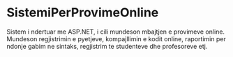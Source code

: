 # SistemiPerProvimeOnline
 Sistem i ndertuar me ASP.NET, i cili mundeson mbajtjen e provimeve online. Mundeson regjistrimin e pyetjeve, kompajllimin e kodit online, raportimin per ndonje gabim ne sintaks, regjistrim te studenteve dhe profesoreve etj.

